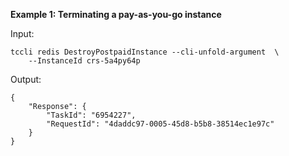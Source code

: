 **Example 1: Terminating a pay-as-you-go instance**



Input: 

```
tccli redis DestroyPostpaidInstance --cli-unfold-argument  \
    --InstanceId crs-5a4py64p
```

Output: 
```
{
    "Response": {
        "TaskId": "6954227",
        "RequestId": "4daddc97-0005-45d8-b5b8-38514ec1e97c"
    }
}
```

